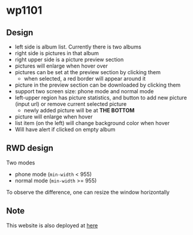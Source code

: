 # wp1101

## Design

* left side is album list. Currently there is two albums
* right side is pictures in that album
* right upper side is a picture preview section
* pictures will enlarge when hover over
* pictures can be set at the preview section by clicking them
    * when selected, a red border will appear around it
* picture in the preview section can be downloaded by clicking them
* support two screen size: phone mode and normal mode
* left-upper region has picture statistics, and button to add new picture (input url) or remove current selected picture
    * newly added picture will be at **THE BOTTOM**
* picture will enlarge when hover
* list item (on the left) will change background color when hover
* Will have alert if clicked on empty album

## RWD design

Two modes
* phone mode (`min-width` < 955)
* normal mode (`min-width` >= 955)

To observe the difference, one can resize the window horizontally

## Note

This website is also deployed at [here](http://cl6.csie.org:17893/)
